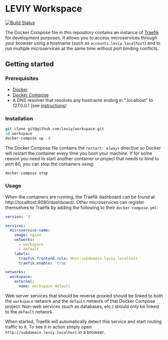 # LEVIY Workspace

[![Build Status](https://travis-ci.com/leviy/workspace.svg?token=gMER3s1tPFa8FEEFhAM4&branch=master)](https://travis-ci.com/leviy/workspace)

The Docker Compose file in this repository contains an instance of
[Traefik](https://traefik.io/) for development purposes. It allows you to access
microservices through your browser using a hostname (such as
`accounts.leviy.localhost`) and to run multiple microservices at the same time
without port binding conflicts.

## Getting started

### Prerequisites

- [Docker](https://docs.docker.com/install/)
- [Docker Compose](https://docs.docker.com/compose/)
- A DNS resolver that resolves any hostname ending in ".localhost" to 127.0.0.1 (see [instructions](docs/dns.md))

### Installation

```bash
git clone git@github.com:leviy/workspace.git
cd workspace
docker-compose up -d
```

The Docker Compose file contains the `restart: always` directive so Docker will
restart the container every time you boot your machine. If for some reason you
need to start another container or project that needs to bind to port 80, you
can stop the containers using:

```bash
docker-compose stop
```

### Usage

When the containers are running, the Traefik dashboard can be found at
http://localhost:8080/dashboard/. Other microservices can register themselves to
Traefik by adding the following to their `docker-compose.yml`:

```yaml
version: '3'

services:
  microservice-name:
    image: nginx
    networks:
      - workspace
      - default
    labels:
      traefik.frontend.rule: Host:subdomain.leviy.localhost
      traefik.enable: 'true'

networks:
  workspace:
    external:
      name: workspace_default
```

Web server services that should be reverse proxied should be linked to both the
`workspace` network and the `default` network of that Docker Compose project.
Non-web services (such as databases, etc.) should only be linked to the
`default` network.

When started, Traefik will automatically detect this service and start routing
traffic to it.
To see it in action simply open `http://subdomain.leviy.localhost` in a
browser.
